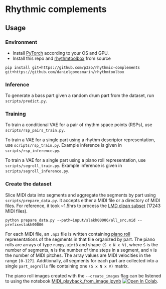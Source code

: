 # Rhythmic complements

## Usage

### Environment

- Install [PyTorch](https://pytorch.org/) according to your OS and GPU.
- Install this repo and [rhythmtoolbox](https://github.com/danielgomezmarin/rhythmtoolbox) from source

```
pip install git+https://github.com/p3zo/rhythmic-complements git+https://github.com/danielgomezmarin/rhythmtoolbox
```

### Inference

To generate a bass part given a random drum part from the dataset, run `scripts/predict.py`.

### Training

To train a conditional VAE for a pair of rhythm space points (RSPs), use `scripts/rsp_pairs_train.py`.

To train a VAE for a single part using a rhythm descriptor representation, use `scripts/rsp_train.py`. Example
inference is given in `scripts/rsp_inference.py`.

To train a VAE for a single part using a piano roll representation, use `scripts/segroll_train.py`. Example inference
is given in `scripts/segroll_inference.py`.

### Create the dataset

Slice MIDI data into segments and aggregate the segments by part using `scripts/prepare_data.py`. It accepts either a
MIDI file or a directory of MIDI files. For reference, it took ~1.5hrs to process
the [LMD clean subset](https://colinraffel.com/projects/lmd/) (17243 MIDI files).

    python prepare_data.py --path=input/slakh00006/all_src.mid --prefix=slakh00006

For each MIDI file, an `.npz` file is written containing [piano roll](https://en.wikipedia.org/wiki/Piano_roll#In_digital_audio_workstations) representations of the segments
in that file organized by part. The piano rolls are arrays of type `numpy.uint8` and shape `(S x N x V)`, where `S` is
the number of segments, `N` is the number of time steps in a segment, and `V` is the number of MIDI pitches. The array
values are MIDI velocities in the range `[0-127]`. Additionally, all segments for each part are collected into a single
`part_segrolls` file containing one `(S x N x V)` matrix.

The piano roll images created with the `--create_images` flag can be listened to using the notebook
[MIDI_playback_from_image.ipynb](MIDI_playback_from_image.ipynb) [![Open In Colab](https://colab.research.google.com/assets/colab-badge.svg)](https://colab.research.google.com/drive/1okATUg3TI1CsyKi1OUsQTt8FB28XfIm1?usp=sharing).
